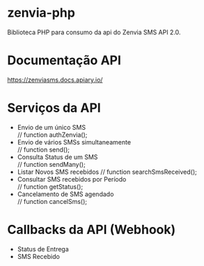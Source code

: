 # zenvia-php
Biblioteca PHP para consumo da api do Zenvia SMS API 2.0.

# Documentação API
https://zenviasms.docs.apiary.io/

# Serviços da API
* Envio de um único SMS   
// function authZenvia();
* Envio de vários SMSs simultaneamente  
// function send();
* Consulta Status de um SMS  
// function sendMany();
* Listar Novos SMS recebidos
// function searchSmsReceived();
* Consultar SMS recebidos por Período  
// function getStatus();
* Cancelamento de SMS agendado   
// function cancelSms();

# Callbacks da API (Webhook)
* Status de Entrega
* SMS Recebido
